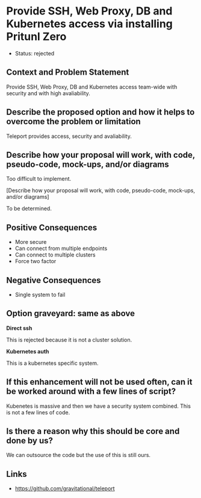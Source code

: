 # Provide SSH, Web Proxy, DB and Kubernetes access via installing Pritunl Zero

- Status: rejected

## Context and Problem Statement

Provide SSH, Web Proxy, DB and Kubernetes access team-wide with security and with high avaliability.

## Describe the proposed option and how it helps to overcome the problem or limitation

Teleport provides access, security and avaliability.

## Describe how your proposal will work, with code, pseudo-code, mock-ups, and/or diagrams

Too difficult to implement.

[Describe how your proposal will work, with code, pseudo-code, mock-ups, and/or diagrams]

To be determined.

## Positive Consequences <!-- optional -->

- More secure
- Can connect from multiple endpoints
- Can connect to multiple clusters
- Force two factor

## Negative Consequences <!-- optional -->

- Single system to fail

## Option graveyard: same as above

**Direct ssh**

This is rejected because it is not a cluster solution.

**Kubernetes auth**

This is a kubernetes specific system.

## If this enhancement will not be used often, can it be worked around with a few lines of script?

Kubenetes is massive and then we have a security system combined. This is not a few lines of code.

## Is there a reason why this should be core and done by us?

We can outsource the code but the use of this is still ours.

## Links <!-- optional -->

- https://github.com/gravitational/teleport
